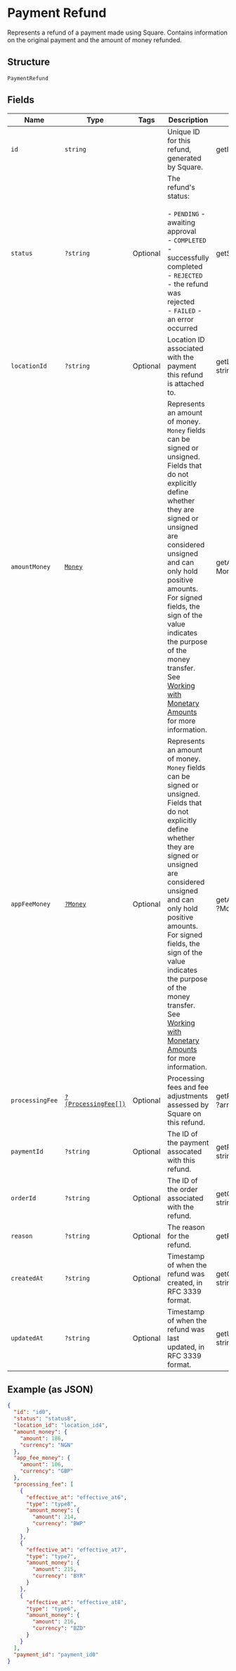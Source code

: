 
# Payment Refund

Represents a refund of a payment made using Square. Contains information on
the original payment and the amount of money refunded.

## Structure

`PaymentRefund`

## Fields

| Name | Type | Tags | Description | Getter | Setter |
|  --- | --- | --- | --- | --- | --- |
| `id` | `string` |  | Unique ID for this refund, generated by Square. | getId(): string | setId(string id): void |
| `status` | `?string` | Optional | The refund's status:<br><br>- `PENDING` - awaiting approval<br>- `COMPLETED` - successfully completed<br>- `REJECTED` - the refund was rejected<br>- `FAILED` - an error occurred | getStatus(): ?string | setStatus(?string status): void |
| `locationId` | `?string` | Optional | Location ID associated with the payment this refund is attached to. | getLocationId(): ?string | setLocationId(?string locationId): void |
| `amountMoney` | [`Money`](/doc/models/money.md) |  | Represents an amount of money. `Money` fields can be signed or unsigned.<br>Fields that do not explicitly define whether they are signed or unsigned are<br>considered unsigned and can only hold positive amounts. For signed fields, the<br>sign of the value indicates the purpose of the money transfer. See<br>[Working with Monetary Amounts](https://developer.squareup.com/docs/build-basics/working-with-monetary-amounts)<br>for more information. | getAmountMoney(): Money | setAmountMoney(Money amountMoney): void |
| `appFeeMoney` | [`?Money`](/doc/models/money.md) | Optional | Represents an amount of money. `Money` fields can be signed or unsigned.<br>Fields that do not explicitly define whether they are signed or unsigned are<br>considered unsigned and can only hold positive amounts. For signed fields, the<br>sign of the value indicates the purpose of the money transfer. See<br>[Working with Monetary Amounts](https://developer.squareup.com/docs/build-basics/working-with-monetary-amounts)<br>for more information. | getAppFeeMoney(): ?Money | setAppFeeMoney(?Money appFeeMoney): void |
| `processingFee` | [`?(ProcessingFee[])`](/doc/models/processing-fee.md) | Optional | Processing fees and fee adjustments assessed by Square on this refund. | getProcessingFee(): ?array | setProcessingFee(?array processingFee): void |
| `paymentId` | `?string` | Optional | The ID of the payment assocated with this refund. | getPaymentId(): ?string | setPaymentId(?string paymentId): void |
| `orderId` | `?string` | Optional | The ID of the order associated with the refund. | getOrderId(): ?string | setOrderId(?string orderId): void |
| `reason` | `?string` | Optional | The reason for the refund. | getReason(): ?string | setReason(?string reason): void |
| `createdAt` | `?string` | Optional | Timestamp of when the refund was created, in RFC 3339 format. | getCreatedAt(): ?string | setCreatedAt(?string createdAt): void |
| `updatedAt` | `?string` | Optional | Timestamp of when the refund was last updated, in RFC 3339 format. | getUpdatedAt(): ?string | setUpdatedAt(?string updatedAt): void |

## Example (as JSON)

```json
{
  "id": "id0",
  "status": "status8",
  "location_id": "location_id4",
  "amount_money": {
    "amount": 186,
    "currency": "NGN"
  },
  "app_fee_money": {
    "amount": 106,
    "currency": "GBP"
  },
  "processing_fee": [
    {
      "effective_at": "effective_at6",
      "type": "type8",
      "amount_money": {
        "amount": 214,
        "currency": "BWP"
      }
    },
    {
      "effective_at": "effective_at7",
      "type": "type7",
      "amount_money": {
        "amount": 215,
        "currency": "BYR"
      }
    },
    {
      "effective_at": "effective_at8",
      "type": "type6",
      "amount_money": {
        "amount": 216,
        "currency": "BZD"
      }
    }
  ],
  "payment_id": "payment_id0"
}
```

